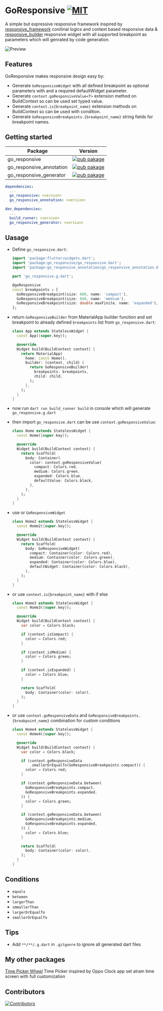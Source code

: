 # GoResponsive [![MIT][mit_badge]][mit_link]

A simple but expressive responsive framework inspired by [responsive_framework][responsive_framework] conitinal logics and context based responsive data & [responsive_builder][responsive_builder_pub] responsive widget with all supported breakpoint as parameters which will genrated by code generation.

![Preview](./assets/preview.gif)

## Features

GoResponsive makes responsive design easy by:


- Generate `GoResponsiveWidget` with all defined breakpoint as optional parameters with and a required defaultWidget parameter.
- Generate `context.goResponsiveValue<T>` extension method on BuildContext so can be used set typed value.
- Generate `context.is{breakpoint_name}` extension methods on BuildContext so can be used with condition.
- Generate `GoResponsiveBreakpoints.{breakpoint_name}` string fields for breakpoint names.

## Getting started

| Package                  | Version                                                                       |
| -------------------------|-------------------------------------------------------------------------------|
| go_responsive            | [![pub pakage][go_responsive_badge]][go_responsive_pub]                       |
| go_responsive_annotation | [![pub pakage][go_responsive_annotation_badge]][go_responsive_annotation_pub] |
| go_responsive_generator  | [![pub pakage][go_responsive_generator_badge]][go_responsive_generator_pub]   |

```yaml
dependencies:
  ...
  go_responsive: <version>
  go_responsive_annotation: <version>

dev_dependencies:
  ...
  build_runner: <version>
  go_responsive_generator: <version>

```

## Uasage


- Define `go_responsive.dart`:

  ```dart
  import 'package:flutter/widgets.dart';
  import 'package:go_responsive/go_responsive.dart';
  import 'package:go_responsive_annotation/go_responsive_annotation.dart';

  part 'go_responsive.g.dart';

  @goResponsive
  const breakpoints = [
    GoResponsiveBreakpoint(size: 600, name: 'compact'),
    GoResponsiveBreakpoint(size: 840, name: 'medium'),
    GoResponsiveBreakpoint(size: double.maxFinite, name: 'expanded'),
  ];
  ```

- return `GoResponsiveBuilder` from MaterialApp builder function and set breakpoint to already defined `breakpoints` list from `go_responsive.dart`:

  ```dart
  class App extends StatelessWidget {
    const App({super.key});

    @override
    Widget build(BuildContext context) {
      return MaterialApp(
        home: const Home(),
        builder: (context, child) {
          return GoResponsiveBuilder(
            breakpoints: breakpoints,
            child: child,
          );
        },
      );
    }
  }
  ```

- now run `dart run build_runner build` in console which will generate `go_responsive.g.dart`

- then import `go_responsive.dart` can be use `context.goResponsiveValue`:

  ```dart
  class Home extends StatelessWidget {
    const Home({super.key});

    @override
    Widget build(BuildContext context) {
      return Scaffold(
        body: Container(
          color: context.goResponsiveValue(
            compact: Colors.red,
            medium: Colors.green,
            expanded: Colors.blue,
            defaultValue: Colors.black,
          ),
        ),
      );
    }
  }
  ```

- use or `GoResponsiveWidget`

  ```dart
  class Home2 extends StatelessWidget {
    const Home2({super.key});

    @override
    Widget build(BuildContext context) {
      return Scaffold(
        body: GoResponsiveWidget(
          compact: Container(color: Colors.red),
          medium: Container(color: Colors.green),
          expanded: Container(color: Colors.blue),
          defaultWidget: Container(color: Colors.black),
        ),
      );
    }
  }
  ```
- or use `context.is{breakpoint_name}` with if else

  ```dart
  class Home3 extends StatelessWidget {
    const Home3({super.key});

    @override
    Widget build(BuildContext context) {
      var color = Colors.black;

      if (context.isCompact) {
        color = Colors.red;
      }

      if (context.isMedium) {
        color = Colors.green;
      }

      if (context.isExpanded) {
        color = Colors.blue;
      }

      return Scaffold(
        body: Container(color: color),
      );
    }
  }
  ```

- or use `context.goResponsiveData` and `GoResponsiveBreakpoints.{breakpoint_name}`
  combination for custom conditions

  ```dart
  class Home4 extends StatelessWidget {
    const Home4({super.key});

    @override
    Widget build(BuildContext context) {
      var color = Colors.black;

      if (context.goResponsiveData
          .smallerOrEqualTo(GoResponsiveBreakpoints.compact)) {
        color = Colors.red;
      }

      if (context.goResponsiveData.between(
        GoResponsiveBreakpoints.compact,
        GoResponsiveBreakpoints.expanded,
      )) {
        color = Colors.green;
      }

      if (context.goResponsiveData.between(
        GoResponsiveBreakpoints.medium,
        GoResponsiveBreakpoints.expanded,
      )) {
        color = Colors.blue;
      }

      return Scaffold(
        body: Container(color: color),
      );
    }
  }
  ```

## Conditions 

- `equals`
- `between`
- `largerThan`
- `smmallerThan`
- `largerOrEqualTo`
- `smallerOrEqualTo`

## Tips

- Add `**/**/.g.dart` in `.gitgonre` to ignore all generated dart files


## My other packages

[Time Picker Wheel](https://pub.dev/packages/time_picker_wheel) Time Picker inspired by Oppo Clock app set alram time screen with full customization

## Contributors

[![Contributors][contibution_image]][contibution_url]

[mit_badge]: https://img.shields.io/badge/license-MIT-green.svg
[mit_link]: https://opensource.org/licenses/MIT

[responsive_framework]: https://pub.dev/packages/responsive_framework

[responsive_builder_pub]: https://pub.dev/packages/responsive_builder

[go_responsive_pub]: https://pub.dartlang.org/packages/go_responsive

[go_responsive_annotation_pub]: https://pub.dartlang.org/packages/go_responsive_annotation

[go_responsive_generator_pub]: https://pub.dartlang.org/packages/go_responsive_generator

[go_responsive_badge]: https://img.shields.io/pub/v/go_responsive?logo=dart&color=blue

[go_responsive_annotation_badge]: https://img.shields.io/pub/v/go_responsive_annotation?logo=dart&&color=blue

[go_responsive_generator_badge]: https://img.shields.io/pub/v/go_responsive_generator?logo=dart&color=blue

[contibution_url]: https://github.com/burhankhanzada/go_responsive/graphs/contributors
[contibution_image]: https://contrib.rocks/image?repo=burhankhanzada/go_responsive

